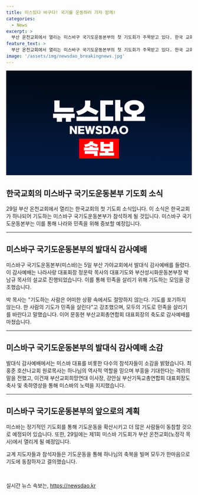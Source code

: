 ```yaml
---
title: 미스밌다 바구다! 국기를 운동하러 가자 함께!
categories:
  - News
excerpt: >
  부산 온천교회에서 열리는 미스바구 국기도운동본부의 첫 기도회가 주목받고 있다. 한국 교회가 하나되어 나라와 민족을 위해 기도하는 행사로, 주요 교계 지도자들이 참석하여 기도운동을 통해 국가에 축복을 빌기로 결의했다. 이번 행사를 통해 미스바는 정기적인 기도회를 통해 더 많은 사람들이 참여하고 국가와 민족을 위해 중보하는 계획이며, 다가오는 29일에는 제1회 미스바 기도회가 열릴 예정이다.
feature_text: >
  부산 온천교회에서 열리는 미스바구 국기도운동본부의 첫 기도회가 주목받고 있다. 한국 교회가 하나되어 나라와 민족을 위해 기도하는 행사로, 주요 교계 지도자들이 참석하여 기도운동을 통해 국가에 축복을 빌기로 결의했다. 이번 행사를 통해 미스바는 정기적인 기도회를 통해 더 많은 사람들이 참여하고 국가와 민족을 위해 중보하는 계획이며, 다가오는 29일에는 제1회 미스바 기도회가 열릴 예정이다.
image: '/assets/img/newsdao_breakingnews.jpg'
---
```


<p><img src="/assets/img/newsdao_breakingnews.jpg" alt="ontimetimes 속보" /></p>

<h2 data-ke-size="size26">한국교회의 미스바구 국기도운동본부 기도회 소식</h2>

<p data-ke-size="size16">29일 부산 온천교회에서 열리는 한국교회의 첫 기도회 소식입니다. 이 소식은 한국교회가 하나되어 기도하는 미스바구 국기도운동본부가 참석하게 될 것입니다. 미스바구 국기도운동본부는 이를 통해 나라와 민족을 위해 중보할 예정입니다.</p>

<hr>

<h2 data-ke-size="size24">미스바구 국기도운동본부의 발대식 감사예배</h2>

<p data-ke-size="size16">미스바구 국기도운동본부(미스바)는 5일 부산 가야교회에서 발대식 감사예배를 들렸다. 이 감사예배는 나라사랑 대표회장 정운락 목사의 대표기도와 부산성시화운동본부장 박남규 목사의 설교로 진행되었습니다. 이를 통해 민족을 살리기 위해 기도하는 모임을 강조했습니다.</p>

<p data-ke-size="size16">박 목사는 "기도하는 사람은 어떠한 상황 속에서도 절망하지 않는다. 기도를 포기하지 않는다. 한 사람의 기도가 민족을 살린다"고 강조했으며, 모두의 기도로 민족을 살리기를 바란다고 말했습니다. 이어 문동현 부산교회총연합회 대표회장의 축도로 감사예배를 마쳤습니다.</p>

<hr>

<h2 data-ke-size="size24">미스바구 국기도운동본부의 발대식 감사예배 소감</h2>

<p data-ke-size="size16">발대식 감사예배에서는 미스바 대표를 비롯한 다수의 참석자들이 소감을 밝혔습니다. 최홍준 호산나교회 원로목사는 하나님의 역사적 역할을 믿으며 부흥을 기대한다는 격려의 말을 전했고, 이건재 부산교회희망연대 이사장, 강안실 부산기독교총연합회 대표회장도 축사 및 축하영상을 통해 미스바의 노력을 지지했습니다.</p>

<hr>

<h2 data-ke-size="size24">미스바구 국기도운동본부의 앞으로의 계획</h2>

<p data-ke-size="size16">미스바는 정기적인 기도회를 통해 기도운동을 확산시키고 더 많은 사람들이 동참할 것으로 예정되어 있습니다. 또한, 29일에는 제1회 미스바 기도회가 부산 온천교회(노정각 목사)에서 열리게 될 예정입니다.</p>

<p data-ke-size="size16">교계 지도자들과 참석자들은 기도운동을 통해 하나님의 축복을 빌며 모두가 한마음으로 기도에 동참하자고 결의했습니다.</p>

<p data-ke-size="size16">&nbsp;</p>
실시간 뉴스 속보는, <a href="https://newsdao.kr" rel="dofollow">https://newsdao.kr</a>


